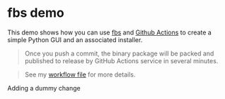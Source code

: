 # fbs demo
This demo shows how you can use [fbs](https://build-system.fman.io) and [Github Actions](https://github.com/features/actions) to
create a simple Python GUI and an associated installer.

> Once you push a commit, the binary package will be packed and published to release by GitHub Actions service in several minutes.

> See my [workflow file](https://github.com/ferstar/fbs_demo/blob/main/.github/workflows/build.yml) for more details.

Adding a dummy change
